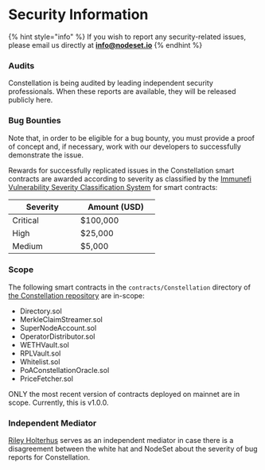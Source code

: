 # Security Information

{% hint style="info" %}
If you wish to report any security-related issues, please email us directly at **info@nodeset.io**
{% endhint %}

### Audits

Constellation is being audited by leading independent security professionals. When these reports are available, they will be released publicly here.

### Bug Bounties

Note that, in order to be eligible for a bug bounty, you must provide a proof of concept and, if necessary, work with our developers to successfully demonstrate the issue.

Rewards for successfully replicated issues in the Constellation smart contracts are awarded according to severity as classified by the [Immunefi Vulnerability Severity Classification System](https://immunefi.com/immunefi-vulnerability-severity-classification-system-v2-3/) for smart contracts:

<table><thead><tr><th width="121">Severity</th><th width="142">Amount (USD)</th></tr></thead><tbody><tr><td>Critical</td><td>$100,000</td></tr><tr><td>High</td><td>$25,000</td></tr><tr><td>Medium</td><td>$5,000</td></tr></tbody></table>

### Scope

The following smart contracts in the `contracts/Constellation` directory of [the Constellation repository](https://github.com/nodeset-org/constellation/) are in-scope:

* Directory.sol
* MerkleClaimStreamer.sol
* SuperNodeAccount.sol
* OperatorDistributor.sol
* WETHVault.sol
* RPLVault.sol
* Whitelist.sol
* PoAConstellationOracle.sol
* PriceFetcher.sol

ONLY the most recent version of contracts deployed on mainnet are in scope. Currently, this is v1.0.0.

### Independent Mediator

[Riley Holterhus](https://www.rileyholterhus.com/) serves as an independent mediator in case there is a disagreement between the white hat and NodeSet about the severity of bug reports for Constellation.

